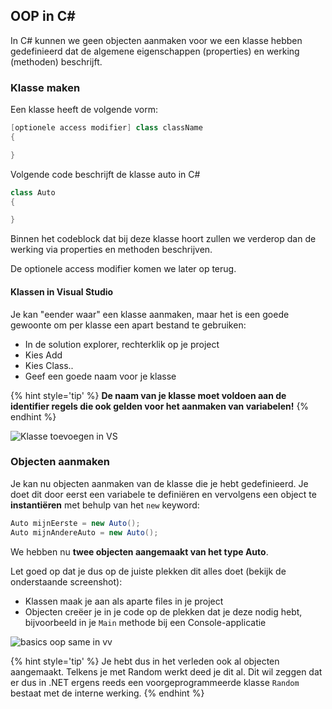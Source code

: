 ## OOP in C#

In C# kunnen we geen objecten aanmaken voor we een klasse hebben gedefinieerd dat de algemene eigenschappen (properties) en werking (methoden) beschrijft.

### Klasse maken

Een klasse heeft de volgende vorm:

```java
[optionele access modifier] class className
{

}
```

Volgende code beschrijft de klasse auto in C#

```java
class Auto
{

}
```

Binnen het codeblock dat bij deze klasse hoort zullen we verderop dan de werking via properties en methoden beschrijven.

De optionele access modifier komen we later op terug.

#### Klassen in Visual Studio

Je kan "eender waar" een klasse aanmaken, maar het is een goede gewoonte om per klasse een apart bestand te gebruiken:

* In de solution explorer, rechterklik op je project
* Kies Add
* Kies Class..
* Geef een goede naam voor je klasse




{% hint style='tip' %}
**De naam van je klasse moet voldoen aan de identifier regels die ook gelden voor het aanmaken van variabelen!**
{% endhint %}


![Klasse toevoegen in VS](../assets/6_klassen/klassadd.png)

### Objecten aanmaken

Je kan nu objecten aanmaken van de klasse die je hebt gedefinieerd.
Je doet dit door eerst een variabele te definiëren en vervolgens een object te **instantiëren** met behulp van het ``new`` keyword:

```java
Auto mijnEerste = new Auto();
Auto mijnAndereAuto = new Auto();
```

We hebben nu **twee objecten aangemaakt van het type Auto**.

Let goed op dat je dus op de juiste plekken dit alles doet (bekijk de onderstaande screenshot):

* Klassen maak je aan als aparte files in je project
* Objecten creëer je in je code op de plekken dat je deze nodig hebt, bijvoorbeeld in je ``Main`` methode bij een Console-applicatie

![basics oop same in vv](../assets/6_klassen/allessamen.png)



{% hint style='tip' %}
Je hebt dus in het verleden ook al objecten aangemaakt. Telkens je met Random werkt deed je dit al. Dit wil zeggen dat er dus in .NET ergens reeds een voorgeprogrammeerde klasse ``Random`` bestaat met de interne werking.
{% endhint %}

